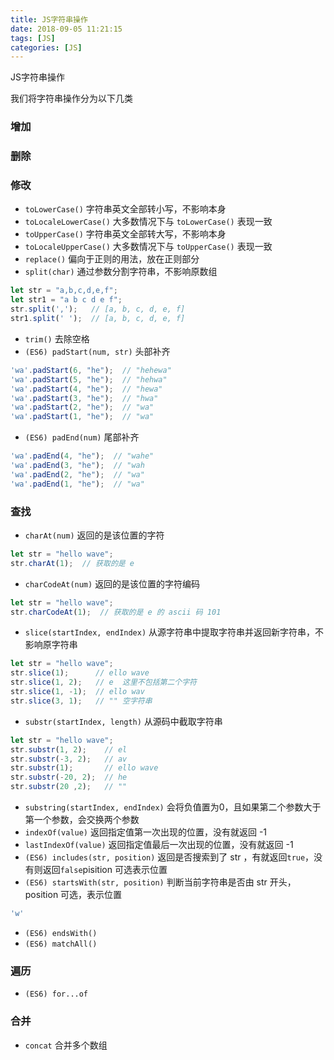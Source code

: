 ```yaml
---
title: JS字符串操作
date: 2018-09-05 11:21:15
tags: [JS]
categories: [JS]
---
```


JS字符串操作

我们将字符串操作分为以下几类

### 增加



### 删除



### 修改

* `toLowerCase()`  字符串英文全部转小写，不影响本身
* `toLocaleLowerCase()`  大多数情况下与 `toLowerCase()` 表现一致
* `toUpperCase()`  字符串英文全部转大写，不影响本身
* `toLocaleUpperCase()`  大多数情况下与 `toUpperCase()` 表现一致
* `replace()`  偏向于正则的用法，放在正则部分
* `split(char)`   通过参数分割字符串，不影响原数组
``` javascript
let str = "a,b,c,d,e,f";
let str1 = "a b c d e f";
str.split(',');   // [a, b, c, d, e, f]
str1.split(' ');  // [a, b, c, d, e, f]
```

* `trim()` 去除空格
* `(ES6) padStart(num, str)` 头部补齐
``` javascript
'wa'.padStart(6, "he");  // "hehewa"
'wa'.padStart(5, "he");  // "hehwa"
'wa'.padStart(4, "he");  // "hewa"
'wa'.padStart(3, "he");  // "hwa"
'wa'.padStart(2, "he");  // "wa"
'wa'.padStart(1, "he");  // "wa"
```
* `(ES6) padEnd(num)` 尾部补齐
``` javascript
'wa'.padEnd(4, "he");  // "wahe"
'wa'.padEnd(3, "he");  // "wah
'wa'.padEnd(2, "he");  // "wa"
'wa'.padEnd(1, "he");  // "wa"
```


### 查找

* `charAt(num)` 返回的是该位置的字符

``` javascript
let str = "hello wave";
str.charAt(1);  // 获取的是 e
```

* `charCodeAt(num)`  返回的是该位置的字符编码

``` javascript
let str = "hello wave";
str.charCodeAt(1);  // 获取的是 e 的 ascii 码 101
```

* `slice(startIndex, endIndex)`  从源字符串中提取字符串并返回新字符串，不影响原字符串

``` javascript
let str = "hello wave";
str.slice(1);      // ello wave
str.slice(1, 2);   // e  这里不包括第二个字符
str.slice(1, -1);  // ello wav
str.slice(3, 1);   // "" 空字符串
```

* `substr(startIndex, length)`   从源码中截取字符串

``` javascript
let str = "hello wave";
str.substr(1, 2);    // el
str.substr(-3, 2);   // av
str.substr(1);       // ello wave
str.substr(-20, 2);  // he
str.substr(20 ,2);   // ""
```

* `substring(startIndex, endIndex)`   会将负值置为0，且如果第二个参数大于第一个参数，会交换两个参数
* `indexOf(value)`   返回指定值第一次出现的位置，没有就返回 -1
* `lastIndexOf(value)`   返回指定值最后一次出现的位置，没有就返回  -1
* `(ES6) includes(str, position)`  返回是否搜索到了 str ，有就返回`true`，没有则返回`false`pisition 可选表示位置
* `(ES6) startsWith(str, position)`  判断当前字符串是否由 str 开头， position 可选，表示位置

``` javascript
'w'
```



* `(ES6) endsWith()`
* `(ES6) matchAll()`

### 遍历

* `(ES6) for...of`



### 合并

* `concat` 合并多个数组



